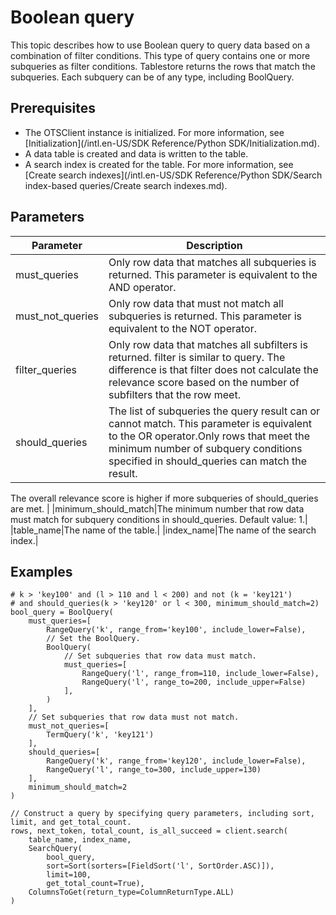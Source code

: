# Boolean query

This topic describes how to use Boolean query to query data based on a combination of filter conditions. This type of query contains one or more subqueries as filter conditions. Tablestore returns the rows that match the subqueries. Each subquery can be of any type, including BoolQuery.

## Prerequisites

-   The OTSClient instance is initialized. For more information, see [Initialization](/intl.en-US/SDK Reference/Python SDK/Initialization.md).
-   A data table is created and data is written to the table.
-   A search index is created for the table. For more information, see [Create search indexes](/intl.en-US/SDK Reference/Python SDK/Search index-based queries/Create search indexes.md).

## Parameters

|Parameter|Description|
|---------|-----------|
|must\_queries|Only row data that matches all subqueries is returned. This parameter is equivalent to the AND operator.|
|must\_not\_queries|Only row data that must not match all subqueries is returned. This parameter is equivalent to the NOT operator.|
|filter\_queries|Only row data that matches all subfilters is returned. filter is similar to query. The difference is that filter does not calculate the relevance score based on the number of subfilters that the row meet.|
|should\_queries|The list of subqueries the query result can or cannot match. This parameter is equivalent to the OR operator.Only rows that meet the minimum number of subquery conditions specified in should\_queries can match the result.

The overall relevance score is higher if more subqueries of should\_queries are met. |
|minimum\_should\_match|The minimum number that row data must match for subquery conditions in should\_queries. Default value: 1.|
|table\_name|The name of the table.|
|index\_name|The name of the search index.|

## Examples

```
# k > 'key100' and (l > 110 and l < 200) and not (k = 'key121')
# and should_queries(k > 'key120' or l < 300, minimum_should_match=2)
bool_query = BoolQuery(
    must_queries=[
        RangeQuery('k', range_from='key100', include_lower=False),
        // Set the BoolQuery.
        BoolQuery(
            // Set subqueries that row data must match.
            must_queries=[
                RangeQuery('l', range_from=110, include_lower=False),
                RangeQuery('l', range_to=200, include_upper=False)
            ],
        )
    ],
    // Set subqueries that row data must not match.
    must_not_queries=[
        TermQuery('k', 'key121')
    ],
    should_queries=[
        RangeQuery('k', range_from='key120', include_lower=False),
        RangeQuery('l', range_to=300, include_upper=130)
    ],
    minimum_should_match=2
)

// Construct a query by specifying query parameters, including sort, limit, and get_total_count.
rows, next_token, total_count, is_all_succeed = client.search(
    table_name, index_name, 
    SearchQuery(
        bool_query, 
        sort=Sort(sorters=[FieldSort('l', SortOrder.ASC)]), 
        limit=100, 
        get_total_count=True), 
    ColumnsToGet(return_type=ColumnReturnType.ALL)
)
```

